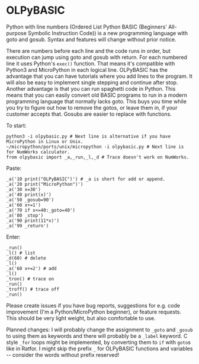 # OLPyBASIC
Python with line numbers (Ordered List Python BASIC (Beginners' All-purpose Symbolic Instruction Code)) is a new programming language 
with goto and gosub. Syntax and features will change without prior notice.

There are numbers before each line and the code runs in order, but execution can jump using goto and gosub with return. 
For each numbered line it uses Python's `exec()` function. That means it's compatible with Python3 and MicroPython in each logical line.
OLPyBASIC has the advantage that you can have tutorials where you add lines to the program. It will also be easy to implement 
single stepping and continue after stop. Another advantage is that you can run spaghetti code in Python. This means that you 
can easily convert old BASIC programs to run in a modern programming language that normally lacks goto. This buys you time while you 
try to figure out how to remove the gotos, or leave them in, if your customer accepts that. Gosubs are easier to replace with functions.

To start:

    python3 -i olpybasic.py # Next line is alternative if you have MicroPython in Linux or Unix.
    ~/micropython/ports/unix/micropython -i olpybasic.py # Next line is for NumWorks calculator.
    from olpybasic import _a,_run,_l,_d # Trace doesn't work on NumWorks.

Paste:

    _a('10 print("OLPyBASIC")') # _a is short for add or append.
    _a('20 print("MicroPython")')
    _a('30 x=30')
    _a('40 print(x)')
    _a('50 _gosub=90')
    _a('60 x+=1')
    _a('70 if x<=40:_goto=40')
    _a('80 _stop')
    _a('90 print(11*x)')
    _a('99 _return')

Enter:

    _run()
    _l() # list
    _d(60) # delete
    _l()
    _a('60 x+=2') # add
    _l()
    _tron() # trace on
    _run()
    _troff() # trace off
    _run()

Please create issues if you have bug reports, suggestions for e.g. code improvement (I'm a Python/MicroPython beginner), or feature requests. 
This should be very light weight, but also comfortable to use. 

Planned changes: I will probably change the assignment to `_goto` and `_gosub` to using them as keywords and there will probably be a `_label` 
keyword. C style `_for` loops might be implemented, by converting them to `if` with `goto`s like in Ratfor. I might skip the prefix `_` for OLPyBASIC 
functions and variables -- consider the words without prefix reserved!
